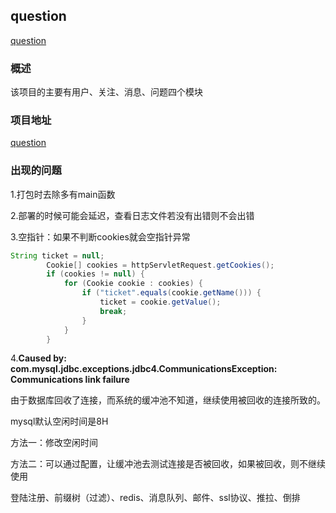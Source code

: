## question

[question](http://123.56.135.43:8080/)

### 概述

该项目的主要有用户、关注、消息、问题四个模块



### 项目地址

[question](http://123.56.135.43:8080/)





### 出现的问题

1.打包时去除多有main函数

2.部署的时候可能会延迟，查看日志文件若没有出错则不会出错

3.空指针：如果不判断cookies就会空指针异常

```java
String ticket = null;
        Cookie[] cookies = httpServletRequest.getCookies();
        if (cookies != null) {
            for (Cookie cookie : cookies) {
                if ("ticket".equals(cookie.getName())) {
                    ticket = cookie.getValue();
                    break;
                }
            }
        }
```

4.**Caused by: com.mysql.jdbc.exceptions.jdbc4.CommunicationsException: Communications link failure**

由于数据库回收了连接，而系统的缓冲池不知道，继续使用被回收的连接所致的。

mysql默认空闲时间是8H

方法一：修改空闲时间

方法二：可以通过配置，让缓冲池去测试连接是否被回收，如果被回收，则不继续使用



登陆注册、前缀树（过滤）、redis、消息队列、邮件、ssl协议、推拉、倒排

